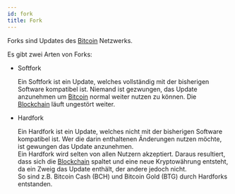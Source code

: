 ```yaml
---
id: fork
title: Fork
---
```


Forks sind Updates des [Bitcoin](../b/bitcoin) Netzwerks.

Es gibt zwei Arten von Forks:

- Softfork

  Ein Softfork ist ein Update, welches vollständig mit der bisherigen Software kompatibel ist. Niemand ist gezwungen, das Update anzunehmen um [Bitcoin](../b/bitcoin) normal weiter nutzen zu können. Die [Blockchain](../b/blockchain) läuft ungestört weiter.

- Hardfork

  Ein Hardfork ist ein Update, welches nicht mit der bisherigen Software kompatibel ist. Wer die darin enthaltenen Änderungen nutzen möchte, ist gewungen das Update anzunehmen.  
  Ein Hardfork wird selten von allen Nutzern akzeptiert. Daraus resultiert, dass sich die [Blockchain](../b/blockchain) spaltet und eine neue Kryptowährung entsteht, da ein Zweig das Update enthält, der andere jedoch nicht.  
  So sind z.B. Bitcoin Cash (BCH) und Bitcoin Gold (BTG) durch Hardforks entstanden.

